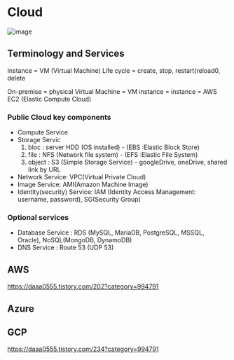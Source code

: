 # Cloud

![image](https://user-images.githubusercontent.com/94558947/164061454-bfa44b7e-9300-479d-96da-1ab2e2c2abd2.png)

## Terminology and Services

Instance = VM (Virtual Machine)
Life cycle = create, stop, restart(reload0, delete

On-premise = physical
Virtual Machine = VM instance = instance = AWS EC2 (Elastic Compute Cloud)

### Public Cloud key components

- Compute Service
- Storage Servic
    1) bloc : server HDD (OS installed) - (EBS :Elastic Block Store)
    2) file : NFS (Network file system) - (EFS :Elastic File System)
    3) object : S3 (Simple Storage Service) - googleDrive, oneDrive, shared link by URL
- Network Service: VPC(Virtual Private Cloud)
- Image Service: AMI(Amazon Machine Image)
- Identity(security) Service: IAM (Identity Access Management: username, password), SG(Security Group)

### Optional services

- Database Service : RDS (MySQL, MariaDB, PostgreSQL, MSSQL, Oracle), NoSQL(MongoDB, DynamoDB)
- DNS Service : Route 53 (UDP 53)


## AWS

https://daaa0555.tistory.com/202?category=994791

## Azure


## GCP

https://daaa0555.tistory.com/234?category=994791

